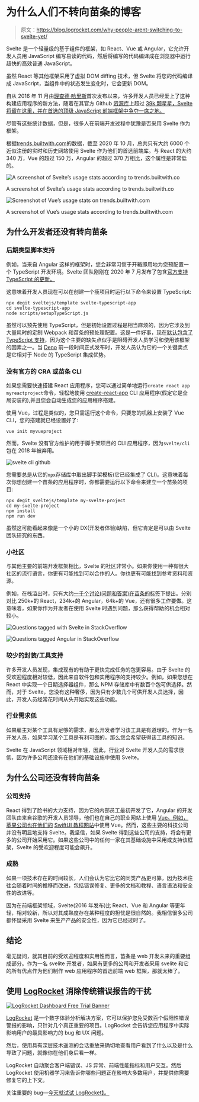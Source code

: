 # 为什么人们不转向苗条的博客

> 原文：<https://blog.logrocket.com/why-people-arent-switching-to-svelte-yet/>

Svelte 是一个轻量级的基于组件的框架，如 React、Vue 或 Angular，它允许开发人员用 JavaScript 编写易读的代码，然后将编写的代码编译成在浏览器中运行超快的高效普通 JavaScript。

虽然 React 等其他框架采用了虚拟 DOM diffing 技术，但 Svelte 将您的代码编译成 JavaScript，当组件中的状态发生变化时，它会更新 DOM。

自从 2016 年 11 月由[理查德·哈里斯](https://twitter.com/rich_harris)首次发布以来，许多开发人员已经爱上了这种构建应用程序的新方法，随着在其官方 Github [资源库](https://github.com/sveltejs/svelte)上超过 [39k 颗星星，Svelte 将留在这里，并在首选的顶级 JavaScript 前端框架中争夺一席之地。](https://github.com/sveltejs/svelte)

尽管有这些统计数据，但是，很多人在前端开发过程中犹豫是否采用 Svelte 作为框架。

根据[trends.builtwith.com](https://trends.builtwith.com/framework/Svelte)的数据，截至 2020 年 10 月，总共只有大约 6000 个近似注册的实时和历史网站使用 Svelte 作为他们的首选前端库。与 React 的大约 340 万，Vue 的超过 150 万，Angular 的超过 370 万相比，这个属性是非常低的。

![A screenshot of Svelte’s usage stats according to trends.builtwith.co](img/598af37c592462f11c96500b8249b96b.png)

A screenshot of Svelte’s usage stats according to trends.builtwith.co

![Screenshot of Vue’s usage stats on trends.builtwith.com](img/d981c3d239943d5858042c975554472d.png)

A screenshot of Vue’s usage stats according to trends.builtwith.com

## 为什么开发者还没有转向苗条

### 后期类型脚本支持

例如，当来自 Angular 这样的框架时，您会非常习惯于开箱即用地为您预配置一个 TypeScript 开发环境。Svelte 团队刚刚在 2020 年 7 月发布了包含[官方支持 TypeScript 的更新。](https://svelte.dev/blog/svelte-and-typescript)

这意味着开发人员现在可以在创建一个瘦项目时运行以下命令来设置 TypeScript:

```
npx degit sveltejs/template svelte-typescript-app
cd svelte-typescript-app
node scripts/setupTypeScript.js
```

虽然可以预先使用 TypeScript，但是初始设置过程是相当麻烦的，因为它涉及到大量耗时的定制 Webpack 和苗条的预处理配置。这是一件好事，现在[默认包含了 TypeScript 支持](https://developer.mozilla.org/en-US/docs/Learn/Tools_and_testing/Client-side_JavaScript_frameworks/Svelte_TypeScript)，因为这个主要的缺失点似乎是阻碍开发人员学习和使用该框架的因素之一。当 [Deno](https://deno.land/) 前一段时间正式发布时，开发人员认为它的一个关键卖点是它相对于 Node 的 TypeScript 集成优势。

### 没有官方的 CRA 或苗条 CLI

如果您需要快速搭建 React 应用程序，您可以通过简单地运行`create react app myreactproject`命令，轻松地使用 [create-react-app](https://github.com/facebookincubator/create-react-app) CLI 应用程序(假定它是全局安装的),并且您会自动生成您的应用程序搭建。

使用 Vue，过程是类似的，您只需运行这个命令，只要您的机器上安装了 Vue CLI，您的搭建就已经设置好了:

```
vue init myvueproject
```

然而，Svelte 没有官方维护的用于脚手架项目的 CLI 应用程序，因为`svelte/cli`包在 2018 年被弃用。

![svelte cli github ](img/9a0c59182c3dd25bb24a6c949f7af23e.png)

您需要总是从它的`npx`存储库中取出脚手架模板(它已经集成了 CLI)。这意味着每次你想创建一个苗条的应用程序时，你都需要运行以下命令来建立一个苗条的项目:

```
npx degit sveltejs/template my-svelte-project
cd my-svelte-project
npm install
npm run dev
```

虽然这可能看起来像是一个小的 DX(开发者体验)缺陷，但它肯定是可以由 Svelte 团队研究的东西。

### 小社区

与其他主要的前端开发框架相比，Svelte 的社区非常小。如果你使用一种有很大社区的流行语言，你更有可能找到可以合作的人。你也更有可能找到参考资料和资源。

例如，在栈溢出时，只有大约[一千个讨论(问题和答案)在苗条的标签](https://stackoverflow.com/questions/tagged/svelte)下提出。分别对比 250k+的 React，234k+的 Angular，64k+的 Vue，还有很多工作要做。这意味着，如果你作为开发者在使用 Svelte 时遇到问题，那么获得帮助的机会相对较小。

![Questions tagged with Svelte in StackOverflow ](img/3f093ee943762459591c395a1353aa8e.png)

![Questions tagged Angular in StackOverflow](img/fccf45f34adcf3695443d14cd44a7e55.png)

### 较少的封装/工具支持

许多开发人员发现，集成现有的有助于更快完成任务的包更容易。由于 Svelte 的受欢迎程度相对较低，因此来自软件包和实用程序的支持较少。例如，如果您想在 React 中实现一个日期选择器组件，那么 NPM 存储库中有数百个包可供选择。然而，对于 Svelte，您没有这种奢侈，因为只有少数几个可供开发人员选择，因此，开发人员经常花时间从头开始实现这些功能。

### 行业需求低

如果雇主对某个工具有足够的需求，那么开发者学习该工具是有道理的。作为一名开发人员，如果学习某个工具是有利可图的，那么您会希望获得该工具的知识。

Svelte 在 JavaScript 领域相对年轻，因此，行业对 Svelte 开发人员的需求很低，因为许多公司还没有在他们的基础设施中使用 Svelte。

## 为什么公司还没有转向苗条

### 公司支持

React 得到了脸书的大力支持，因为它的内部员工最初开发了它，Angular 的开发团队由来自谷歌的开发人员领导，他们也在自己的职业网站上使用 [Vue。例如，苹果公司也在他们的](https://madewithvuejs.com/google-careers) [SwiftUI 教程网站](https://developer.apple.com/tutorials/swiftui)中使用 Vue。然而，这些主要的科技公司并没有明显地支持 Svelte。我坚信，如果 Svelte 得到这些公司的支持，将会有更多的公司开始采用它。如果这些公司中的任何一家在其基础设施中采用或支持该框架，Svelte 的受欢迎程度可能会飙升。

### 成熟

如果一项技术存在的时间较长，人们会认为它比它的同类产品更可靠，因为技术往往会随着时间的推移而改进，包括错误修复、更多的文档和教程、语言语法和安全性的改进等。

因为在前端框架领域，Svelte(2016 年发布)比 React、Vue 和 Angular 等更年轻，相对较新，所以对其成熟度存在某种程度的担忧是很自然的。我相信很多公司都怀疑采用 Svelte 来生产产品的安全性，因为它已经过时了。

## 结论

毫无疑问，就其目前的受欢迎程度和实用性而言，苗条是 web 开发未来的重要组成部分。作为一名 svelite 开发者，如果有更多的公司和开发者采用 svelite 和它的所有优点作为他们制作 web 应用程序的首选前端 web 框架，那就太棒了。

## 使用 [LogRocket](https://lp.logrocket.com/blg/signup) 消除传统错误报告的干扰

[![LogRocket Dashboard Free Trial Banner](img/d6f5a5dd739296c1dd7aab3d5e77eeb9.png)](https://lp.logrocket.com/blg/signup)

[LogRocket](https://lp.logrocket.com/blg/signup) 是一个数字体验分析解决方案，它可以保护您免受数百个假阳性错误警报的影响，只针对几个真正重要的项目。LogRocket 会告诉您应用程序中实际影响用户的最具影响力的 bug 和 UX 问题。

然后，使用具有深层技术遥测的会话重放来确切地查看用户看到了什么以及是什么导致了问题，就像你在他们身后看一样。

LogRocket 自动聚合客户端错误、JS 异常、前端性能指标和用户交互。然后 LogRocket 使用机器学习来告诉你哪些问题正在影响大多数用户，并提供你需要修复它的上下文。

关注重要的 bug—[今天就试试 LogRocket】。](https://lp.logrocket.com/blg/signup-issue-free)